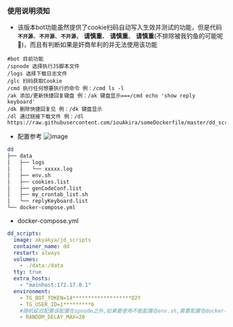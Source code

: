 ### 使用说明须知
- 该版本bot功能虽然提供了cookie扫码自动写入生效并测试的功能，但是代码 __`不开源`__、__`不开源`__、__`不开源`__， __请慎重__、 __请慎重__、 __请慎重__(不排除被我钓鱼的可能呢🎣)，而且有判断如果是奸商牟利的并无法使用该功能
```shell
#bot 目前功能
/spnode 选择执行JS脚本文件 
/logs 选择下载日志文件 
/glc 扫码获取Cookie 
/cmd 执行任何想要执行的命令 例：/cmd ls -l 
/ak 添加/更新快捷回复键盘 例：/ak 键盘显示===/cmd echo 'show reply keyboard' 
/dk 删除快捷回复见 例：/dk 键盘显示 
/dl 通过链接下载文件 例：/dl https://raw.githubusercontent.com/iouAkira/someDockerfile/master/dd_scripts/shell_mod_script.sh
```
- 配置参考
![image](https://user-images.githubusercontent.com/6993269/119672910-8b236f00-be6d-11eb-8786-f58eff84c039.png)
```sh
dd
├── data
│   ├── logs
│   │   └── xxxxx.log
│   ├── env.sh
│   ├── cookies.list
│   ├── genCodeConf.list
│   ├── my_crontab_list.sh
│   └── replyKeyboard.list
└── docker-compose.yml
```
- docker-compose.yml
```yml
dd_scripts:
  image: akyakya/jd_scripts
  container_name: dd
  restart: always
  volumes:
    - ./data:/data
  tty: true
  extra_hosts:
    - "mainhost:172.17.0.1"
  environment:
    - TG_BOT_TOKEN=14*******************Q2Y
    - TG_USER_ID=1*********6
    #随机延迟配置该配置在spnode之外,如果要使用不能配置在env.sh,需要配置在docker-compose里面
    - RANDOM_DELAY_MAX=20
```
